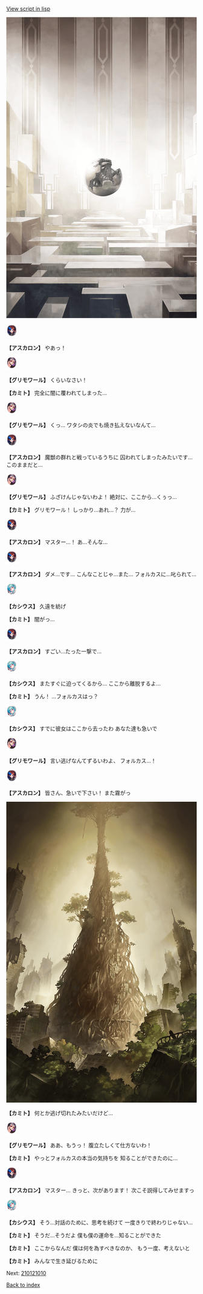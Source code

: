 [View script in lisp](../scripts/210112133.txt)

![abyss_room.png](../images/backgrounds/abyss_room.png)

<img src="../images/units/5102311.png" alt="5102311.png" height="34"/>

**【アスカロン】**
やあっ！

<img src="../images/units/5501711.png" alt="5501711.png" height="34"/>

**【グリモワール】**
くらいなさい！

**【カミト】**
完全に闇に覆われてしまった…

<img src="../images/units/5501711.png" alt="5501711.png" height="34"/>

**【グリモワール】**
くっ…
ワタシの炎でも焼き払えないなんて…

<img src="../images/units/5102311.png" alt="5102311.png" height="34"/>

**【アスカロン】**
魔獣の群れと戦っているうちに
囚われてしまったみたいです…
このままだと…

<img src="../images/units/5501711.png" alt="5501711.png" height="34"/>

**【グリモワール】**
ふざけんじゃないわよ！
絶対に、ここから…くぅっ…

**【カミト】**
グリモワール！
しっかり…あれ…？
力が…

<img src="../images/units/5102311.png" alt="5102311.png" height="34"/>

**【アスカロン】**
マスター…！
あ…そんな…

<img src="../images/units/5102311.png" alt="5102311.png" height="34"/>

**【アスカロン】**
ダメ…です…
こんなことじゃ…また…
フォルカスに…叱られて…

<img src="../images/units/5303111.png" alt="5303111.png" height="34"/>

**【カシウス】**
久遠を紡げ

**【カミト】**
闇がっ…

<img src="../images/units/5102311.png" alt="5102311.png" height="34"/>

**【アスカロン】**
すごい…たった一撃で…

<img src="../images/units/5303111.png" alt="5303111.png" height="34"/>

**【カシウス】**
またすぐに迫ってくるから…
ここから離脱するよ…

**【カミト】**
うん！
…フォルカスはっ？

<img src="../images/units/5303111.png" alt="5303111.png" height="34"/>

**【カシウス】**
すでに彼女はここから去ったわ
あなた達も急いで

<img src="../images/units/5501711.png" alt="5501711.png" height="34"/>

**【グリモワール】**
言い逃げなんてずるいわよ、
フォルカス…！

<img src="../images/units/5102311.png" alt="5102311.png" height="34"/>

**【アスカロン】**
皆さん、急いで下さい！
また霧がっ

![in_underground_world.png](../images/backgrounds/in_underground_world.png)

**【カミト】**
何とか逃げ切れたみたいだけど…

<img src="../images/units/5501711.png" alt="5501711.png" height="34"/>

**【グリモワール】**
ああ、もうっ！
腹立たしくて仕方ないわ！

**【カミト】**
やっとフォルカスの本当の気持ちを
知ることができたのに…

<img src="../images/units/5102311.png" alt="5102311.png" height="34"/>

**【アスカロン】**
マスター…
きっと、次があります！
次こそ説得してみせますっ

<img src="../images/units/5303111.png" alt="5303111.png" height="34"/>

**【カシウス】**
そう…対話のために、思考を続けて
一度きりで終わりじゃない…

**【カミト】**
そうだ…そうだよ
僕も僕の運命を…知ることができた

**【カミト】**
ここからなんだ
僕は何を為すべきなのか、
もう一度、考えないと

**【カミト】**
みんなで生き延びるために

Next: [210121010](210121010.md)

[Back to index](index.md)
